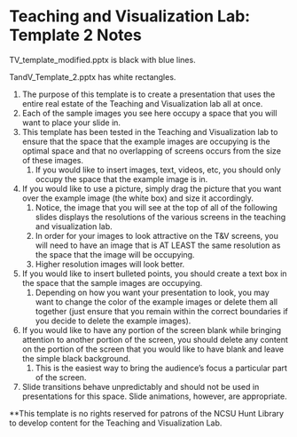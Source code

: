 # Teaching and Visualization Lab: Template 2 Notes

TV_template_modified.pptx is black with blue lines.

TandV_Template_2.pptx has white rectangles.

1.	The purpose of this template is to create a presentation that uses the entire real estate of the Teaching and Visualization lab all at once.2.	Each of the sample images you see here occupy a space that you will want to place your slide in.3.	This template has been tested in the Teaching and Visualization lab to ensure that the space that the example images are occupying is the optimal space and that no overlapping of screens occurs from the size of these images.    1.	If you would like to insert images, text, videos, etc, you should only occupy the space that the example image is in.4.	If you would like to use a picture, simply drag the picture that you want over the example image (the white box) and size it accordingly.    1.	Notice, the image that you will see at the top of all of the following slides displays the resolutions of the various screens in the teaching and visualization lab.    2.	In order for your images to look attractive on the T&V screens, you will need to have an image that is AT LEAST the same resolution as the space that the image will be occupying.    3.	Higher resolution images will look better.5.	If you would like to insert bulleted points, you should create a text box in the space that the sample images are occupying.    1.	Depending on how you want your presentation to look, you may want to change the color of the example images or delete them all together (just ensure that you remain within the correct boundaries if you decide to delete the example images).6.	If you would like to have any portion of the screen blank while bringing attention to another portion of the screen, you should delete any content on the portion of the screen that you would like to have blank and leave the simple black background.    1.	This is the easiest way to bring the audience’s focus a particular part of the screen.7. Slide transitions behave unpredictably and should not be used in presentations for this space. Slide animations, however, are appropriate.**This template is no rights reserved for patrons of the NCSU Hunt Library to develop content for the Teaching and Visualization Lab.
